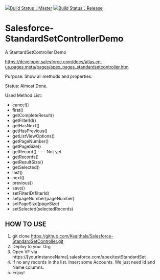 [![Build Status：Master](https://travis-ci.org/Kealthals/Salesforce-StandardSetControllerDemo.svg?branch=master)](https://travis-ci.org/Kealthals/Salesforce-StandardSetControllerDemo)
[![Build Status：Release](https://travis-ci.org/Kealthals/Salesforce-StandardSetControllerDemo.svg?branch=Release)](https://travis-ci.org/Kealthals/Salesforce-StandardSetControllerDemo)
# Salesforce-StandardSetControllerDemo

A StantardSetController Demo

https://developer.salesforce.com/docs/atlas.en-us.pages.meta/pages/apex_pages_standardsetcontroller.htm

Purpose:
    Show all methods and properties.

Status: Almost Done.

Used Method List:

* cancel()
* first()
* getCompleteResult()
* getFilterId()
* getHasNext()
* getHasPrevious()
* getListViewOptions()
* getPageNumber()
* getPageSize()
* getRecord()   ---- Not yet
* getRecords()
* getResultSize()
* getSelected()
* last()
* next()
* previous()
* save()
* setFilterID(filterId)
* setpageNumber(pageNumber)
* setPageSize(pageSize)
* setSelected(selectedRecords)

## HOW TO USE

1. git clone https://github.com/Kealthals/Salesforce-StandardSetController.git
2. Deploy to your Org
3. Open VF via https://[yourInstanceName].salesforce.com/apex/testStandardSet
4. If no any records in the list. Insert some Accounts. We just need Id and Name columns.
5. Enjoy!